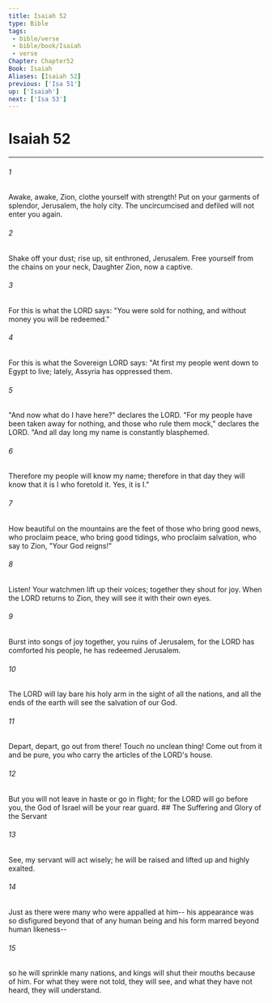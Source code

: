 ```yaml
---
title: Isaiah 52
type: Bible
tags:
 - bible/verse
 - bible/book/Isaiah
 - verse
Chapter: Chapter52
Book: Isaiah
Aliases: [Isaiah 52]
previous: ['Isa 51']
up: ['Isaiah']
next: ['Isa 53']
---
```

# Isaiah 52

***


###### 1 
Awake, awake, Zion, clothe yourself with strength! Put on your garments of splendor, Jerusalem, the holy city. The uncircumcised and defiled will not enter you again. 

###### 2 
Shake off your dust; rise up, sit enthroned, Jerusalem. Free yourself from the chains on your neck, Daughter Zion, now a captive. 

###### 3 
For this is what the LORD says: "You were sold for nothing, and without money you will be redeemed." 

###### 4 
For this is what the Sovereign LORD says: "At first my people went down to Egypt to live; lately, Assyria has oppressed them. 

###### 5 
"And now what do I have here?" declares the LORD. "For my people have been taken away for nothing, and those who rule them mock," declares the LORD. "And all day long my name is constantly blasphemed. 

###### 6 
Therefore my people will know my name; therefore in that day they will know that it is I who foretold it. Yes, it is I." 

###### 7 
How beautiful on the mountains are the feet of those who bring good news, who proclaim peace, who bring good tidings, who proclaim salvation, who say to Zion, "Your God reigns!" 

###### 8 
Listen! Your watchmen lift up their voices; together they shout for joy. When the LORD returns to Zion, they will see it with their own eyes. 

###### 9 
Burst into songs of joy together, you ruins of Jerusalem, for the LORD has comforted his people, he has redeemed Jerusalem. 

###### 10 
The LORD will lay bare his holy arm in the sight of all the nations, and all the ends of the earth will see the salvation of our God. 

###### 11 
Depart, depart, go out from there! Touch no unclean thing! Come out from it and be pure, you who carry the articles of the LORD's house. 

###### 12 
But you will not leave in haste or go in flight; for the LORD will go before you, the God of Israel will be your rear guard. ## The Suffering and Glory of the Servant 

###### 13 
See, my servant will act wisely; he will be raised and lifted up and highly exalted. 

###### 14 
Just as there were many who were appalled at him-- his appearance was so disfigured beyond that of any human being and his form marred beyond human likeness-- 

###### 15 
so he will sprinkle many nations, and kings will shut their mouths because of him. For what they were not told, they will see, and what they have not heard, they will understand. 
